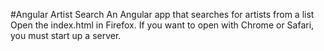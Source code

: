 #Angular Artist Search
An Angular app that searches for artists from a list
Open the index.html in Firefox.  If you want to open with Chrome or Safari, you must start up a server.
